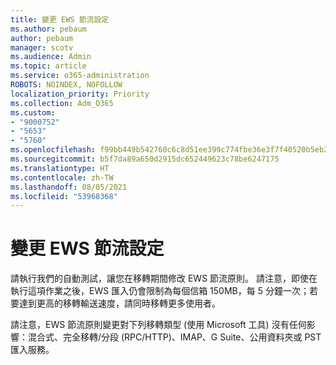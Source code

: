 ```yaml
---
title: 變更 EWS 節流設定
ms.author: pebaum
author: pebaum
manager: scotv
ms.audience: Admin
ms.topic: article
ms.service: o365-administration
ROBOTS: NOINDEX, NOFOLLOW
localization_priority: Priority
ms.collection: Adm_O365
ms.custom:
- "9000752"
- "5653"
- "5760"
ms.openlocfilehash: f99bb449b542760c6c8d51ee399c774fbe36e3f7f40520b5eb23f39d9d7c08dd
ms.sourcegitcommit: b5f7da89a650d2915dc652449623c78be6247175
ms.translationtype: HT
ms.contentlocale: zh-TW
ms.lasthandoff: 08/05/2021
ms.locfileid: "53968368"
---
```

# <a name="changing-ews-throttling-settings"></a>變更 EWS 節流設定

請執行我們的自動測試，讓您在移轉期間修改 EWS 節流原則。 請注意，即使在執行這項作業之後，EWS 匯入仍會限制為每個信箱 150MB，每 5 分鐘一次；若要達到更高的移轉輸送速度，請同時移轉更多使用者。

請注意，EWS 節流原則變更對下列移轉類型 (使用 Microsoft 工具) 沒有任何影響：混合式、完全移轉/分段 (RPC/HTTP)、IMAP、G Suite、公用資料夾或 PST 匯入服務。
